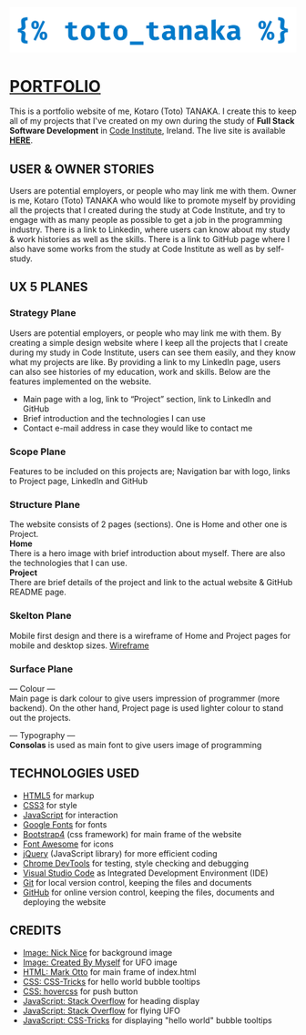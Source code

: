 ![image](https://github.com/Toto-Kotaro-Tanaka/portfolio/blob/main/assets/readme/toto-tanaka-logo.png)

# [PORTFOLIO](https://toto-kotaro-tanaka.github.io/portfolio/)

This is a portfolio website of me, Kotaro (Toto) TANAKA. I create this to keep all of my projects that I've created on my own during the study of **Full Stack Software Development** in [Code Institute](https://codeinstitute.net/), Ireland.
The live site is available **[HERE](https://toto-kotaro-tanaka.github.io/portfolio/)**.

## USER & OWNER STORIES

Users are potential employers, or people who may link me with them. Owner is me, Kotaro (Toto) TANAKA who would like to promote myself by providing all the projects that I created during the study at Code Institute, and try to engage with as many people as possible to get a job in the programming industry. There is a link to Linkedin, where users can know about my study & work histories as well as the skills. There is a link to GitHub page where I also have some works from the study at Code Institute as well as by self-study.

## UX 5 PLANES

### Strategy Plane

Users are potential employers, or people who may link me with them. By creating a simple design website where I keep all the projects that I create during my study in Code Institute, users can see them easily, and they know what my projects are like. By providing a link to my LinkedIn page, users can also see histories of my education, work and skills.
Below are the features implemented on the website.

-   Main page with a log, link to “Project” section, link to LinkedIn and GitHub
-   Brief introduction and the technologies I can use
-   Contact e-mail address in case they would like to contact me

### Scope Plane

Features to be included on this projects are;
Navigation bar with logo, links to Project page, LinkedIn and GitHub

### Structure Plane

The website consists of 2 pages (sections). One is Home and other one is Project.<br>
**Home**<br>
There is a hero image with brief introduction about myself. There are also the technologies that I can use.<br>
**Project**<br>
There are brief details of the project and link to the actual website & GitHub README page.

### Skelton Plane

Mobile first design and there is a wireframe of Home and Project pages for mobile and desktop sizes.
[Wireframe](https://github.com/Toto-Kotaro-Tanaka/portfolio/blob/main/assets/readme/wireframe.png)

### Surface Plane

— Colour —<br>
Main page is dark colour to give users impression of programmer (more backend). On the other hand, Project page is used lighter colour to stand out the projects.

— Typography —<br>
**Consolas** is used as main font to give users image of programming

## TECHNOLOGIES USED

-   [HTML5](https://en.wikipedia.org/wiki/HTML) for markup
-   [CSS3](https://en.wikipedia.org/wiki/CSS) for style
-   [JavaScript](https://en.wikipedia.org/wiki/JavaScript) for interaction
-   [Google Fonts](https://fonts.google.com/) for fonts
-   [Bootstrap4](https://getbootstrap.com/) (css framework) for main frame of the website
-   [Font Awesome](https://fontawesome.com/) for icons
-   [jQuery](https://jquery.com/) (JavaScript library) for more efficient coding
-   [Chrome DevTools](https://developers.google.com/web/tools/chrome-devtools) for testing, style checking and debugging
-   [Visual Studio Code](https://code.visualstudio.com/) as Integrated Development Environment (IDE)
-   [Git](https://git-scm.com/) for local version control, keeping the files and documents
-   [GitHub](https://github.com/) for online version control, keeping the files, documents and deploying the website

## CREDITS

-   [Image: Nick Nice](https://unsplash.com/@nicknice) for background image
-   [Image: Created By Myself](https://www.canva.com/) for UFO image
-   [HTML: Mark Otto](https://getbootstrap.com/docs/5.0/examples/cover/) for main frame of index.html
-   [CSS: CSS-Tricks](https://css-tricks.com/bubble-point-tooltips-with-css3-jquery/) for hello world bubble tooltips
-   [CSS: hovercss](https://github.com/IanLunn/Hover/blob/master/css/hover.css) for push button
-   [JavaScript: Stack Overflow](https://stackoverflow.com/questions/7264974/show-text-letter-by-letter) for heading display
-   [JavaScript: Stack Overflow](https://stackoverflow.com/questions/10385950/how-to-get-a-div-to-randomly-move-around-a-page-using-jquery-or-css) for flying UFO
-   [JavaScript: CSS-Tricks](https://css-tricks.com/bubble-point-tooltips-with-css3-jquery/) for displaying "hello world" bubble tooltips
